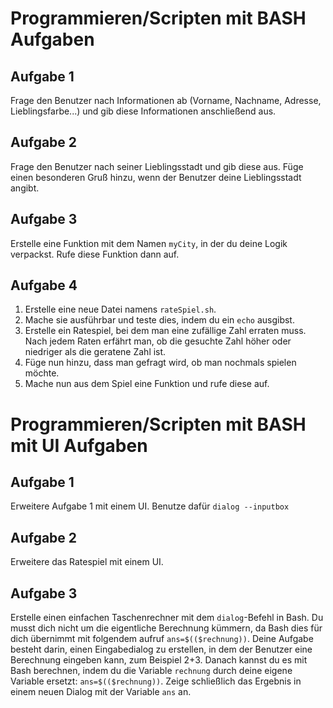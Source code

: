 # Programmieren/Scripten mit BASH Aufgaben

## Aufgabe 1

Frage den Benutzer nach Informationen ab (Vorname, Nachname, Adresse, Lieblingsfarbe...) und gib diese Informationen anschließend aus.

## Aufgabe 2

Frage den Benutzer nach seiner Lieblingsstadt und gib diese aus. Füge einen besonderen Gruß hinzu, wenn der Benutzer deine Lieblingsstadt angibt.

## Aufgabe 3

Erstelle eine Funktion mit dem Namen `myCity`, in der du deine Logik verpackst. Rufe diese Funktion dann auf.

## Aufgabe 4

1. Erstelle eine neue Datei namens `rateSpiel.sh`.
2. Mache sie ausführbar und teste dies, indem du ein `echo` ausgibst.
3. Erstelle ein Ratespiel, bei dem man eine zufällige Zahl erraten muss. Nach jedem Raten erfährt man, ob die gesuchte Zahl höher oder niedriger als die geratene Zahl ist.
4. Füge nun hinzu, dass man gefragt wird, ob man nochmals spielen möchte.
5. Mache nun aus dem Spiel eine Funktion und rufe diese auf.

# Programmieren/Scripten mit BASH mit UI Aufgaben

## Aufgabe 1

Erweitere Aufgabe 1 mit einem UI. Benutze dafür `dialog --inputbox`

## Aufgabe 2

Erweitere das Ratespiel mit einem UI.

## Aufgabe 3

Erstelle einen einfachen Taschenrechner mit dem `dialog`-Befehl in Bash. Du musst dich nicht um die eigentliche Berechnung kümmern, da Bash dies für dich übernimmt mit folgendem aufruf `ans=$(($rechnung))`. Deine Aufgabe besteht darin, einen Eingabedialog zu erstellen, in dem der Benutzer eine Berechnung eingeben kann, zum Beispiel 2+3. Danach kannst du es mit Bash berechnen, indem du die Variable `rechnung` durch deine eigene Variable ersetzt: `ans=$(($rechnung))`. Zeige schließlich das Ergebnis in einem neuen Dialog mit der Variable `ans` an.


